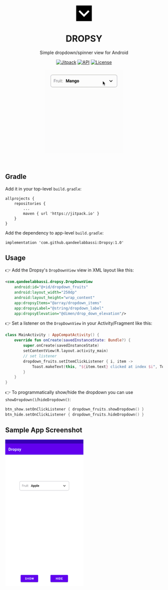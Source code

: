 <p align="center">
<img align="center" width="50" height="50" src="./app/src/main/ic_launcher-playstore.png" alt="icon">
</p>

<h1 align="center">DROPSY</h1>
<p align="center">
Simple dropdown/spinner view for Android
</p>

<p align="center">
<a href="https://jitpack.io/#qandeelabbassi/Dropsy"><img alt="Jitpack" src="https://jitpack.io/v/qandeelabbassi/Dropsy.svg"/></a>
<a href="https://android-arsenal.com/api?level=19"><img alt="API" src="https://img.shields.io/badge/API-19%2B-brightgreen.svg?style=flat"/></a>
<a href="https://opensource.org/licenses/MIT"><img alt="License" src="https://img.shields.io/badge/License-MIT-yellow.svg"/></a>
</p>

<p align="center">
<kbd> <img width="250" src="./screenshots/dropsy_demo.gif" alt="demo"> </kbd>
</p>
</br>

## Gradle
Add it in your top-level `build.gradle`:
```
allprojects {
    repositories {
        ...
        maven { url 'https://jitpack.io' }
    }
}
```
Add the dependency to app-level `build.gradle`:
```
implementation 'com.github.qandeelabbassi:Dropsy:1.0'
```

## Usage
:point_right: Add the Dropsy's `DropDownView` view in XML layout like this:
```xml
<com.qandeelabbassi.dropsy.DropDownView
    android:id="@+id/dropdown_fruits"
    android:layout_width="250dp"
    android:layout_height="wrap_content"
    app:dropsyItems="@array/dropdown_items"
    app:dropsyLabel="@string/dropdown_label"
    app:dropsyElevation="@dimen/drop_down_elevation"/>
```
:point_right: Set a listener on the `DropDownView` in your Activity/Fragment like this:
```kotlin
class MainActivity : AppCompatActivity() {
    override fun onCreate(savedInstanceState: Bundle?) {
        super.onCreate(savedInstanceState)
        setContentView(R.layout.activity_main)
        // set listener
        dropdown_fruits.setItemClickListener { i, item ->
            Toast.makeText(this, "${item.text} clicked at index $i", Toast.LENGTH_SHORT).show()
        }
    }
}
```
:point_right: To programmatically show/hide the dropdown you can use `showDropdown()`/`hideDropdown()`:
```kotlin
btn_show.setOnClickListener { dropdown_fruits.showDropdown() }
btn_hide.setOnClickListener { dropdown_fruits.hideDropdown() }
```

## Sample App Screenshot

<img src="./screenshots/sample_app.png" width="250">
